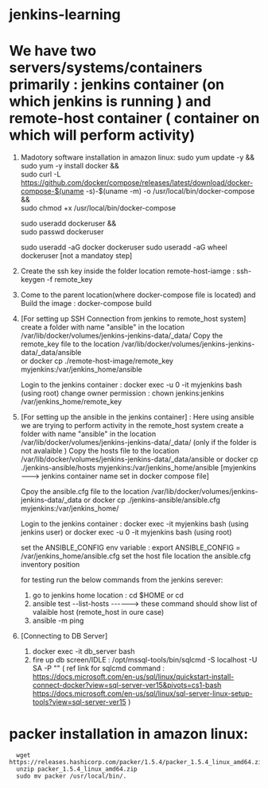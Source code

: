 # jenkins-learning
# We have two servers/systems/containers primarily :  jenkins container (on which jenkins is running )  and remote-host container ( container on which will perform activity)

1. Madotory software installation in amazon linux:
      sudo yum update -y && \
      sudo yum -y install docker && \
      sudo curl -L https://github.com/docker/compose/releases/latest/download/docker-compose-$(uname -s)-$(uname -m) -o /usr/local/bin/docker-compose && \
      sudo chmod +x /usr/local/bin/docker-compose
      
      sudo useradd dockeruser && \
      sudo passwd dockeruser
      
      sudo useradd -aG docker dockeruser
      sudo useradd -aG wheel dockeruser  [not a mandatoy step]

2. Create the ssh key inside the folder location remote-host-iamge : ssh-keygen -f remote_key
3. Come to the parent location(where docker-compose file is located) and Build the image :  docker-compose build
4. [For setting up SSH Connection from jenkins to remote_host system]
   create a folder with name "ansible" in the location /var/lib/docker/volumes/jenkins-jenkins-data/_data/
   Copy the remote_key file to the location /var/lib/docker/volumes/jenkins-jenkins-data/_data/ansible  
                                 or
   docker cp ./remote-host-image/remote_key myjenkins:/var/jenkins_home/ansible

   Login to the jenkins container :  docker exec -u 0 -it myjenkins bash (using root)
   change owner permission : chown jenkins:jenkins /var/jenkins_home/remote_key

4. [For setting up the ansible in the jenkins container] : Here using ansible we are trying to perform activity in the remote_host system
   create a folder with name "ansible" in the location /var/lib/docker/volumes/jenkins-jenkins-data/_data/ (only if the folder is not avalaible )
   Copy the hosts file to the location /var/lib/docker/volumes/jenkins-jenkins-data/_data/ansible
                               or
   docker cp ./jenkins-ansible/hosts  myjenkins:/var/jenkins_home/ansible        [myjenkins ---> jenkins container name set in docker compose file]

   Cpoy the ansible.cfg file to the location /var/lib/docker/volumes/jenkins-jenkins-data/_data
                           or
   docker cp ./jenkins-ansible/ansible.cfg  myjenkins:/var/jenkins_home/

   Login to the jenkins container :  docker exec -it myjenkins bash (using jenkins user)  or   docker exec -u 0 -it myjenkins bash (using root)

   set the ANSIBLE_CONFIG env variable  :  export ANSIBLE_CONFIG = /var/jenkins_home/ansible.cfg
   set the host file location the ansible.cfg inventory position
   
   for testing run the below commands from the jenkins serever:
      1. go to jenkins home location :  cd $HOME or cd
      2. ansible test --list-hosts   ------>   these command should show list of valaible host (remote_host in oure case)
      3. ansible -m ping
5. [Connecting to DB Server]
   1. docker exec -it db_server bash
   2. fire up db screen/IDLE : /opt/mssql-tools/bin/sqlcmd -S localhost -U SA -P "<enter the password>"
       ( ref link for sqlcmd command :  https://docs.microsoft.com/en-us/sql/linux/quickstart-install-connect-docker?view=sql-server-ver15&pivots=cs1-bash
                     https://docs.microsoft.com/en-us/sql/linux/sql-server-linux-setup-tools?view=sql-server-ver15  )
      
# packer installation in amazon linux:
      wget https://releases.hashicorp.com/packer/1.5.4/packer_1.5.4_linux_amd64.zip
      unzip packer_1.5.4_linux_amd64.zip
      sudo mv packer /usr/local/bin/.
